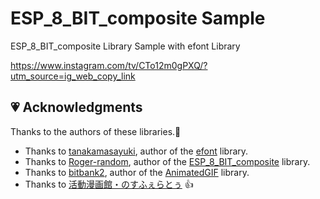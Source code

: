 # ESP_8_BIT_composite Sample
ESP_8_BIT_composite Library Sample with efont Library

https://www.instagram.com/tv/CTo12m0gPXQ/?utm_source=ig_web_copy_link

## 💗 Acknowledgments

Thanks to the authors of these libraries.👏

- Thanks to [tanakamasayuki](https://github.com/tanakamasayuki), author of the [efont](https://github.com/tanakamasayuki/efont) library.
- Thanks to [Roger-random](https://github.com/Roger-random), author of the [ESP_8_BIT_composite](https://github.com/Roger-random/ESP_8_BIT_composite) library.
- Thanks to [bitbank2](https://github.com/bitbank2), author of the [AnimatedGIF](https://github.com/bitbank2/AnimatedGIF) library.
- Thanks to [活動漫画館・のすふぇらとぅ](https://nosferatunon.wixsite.com/nonchan/kn-non) 👍
